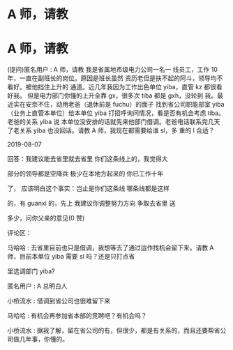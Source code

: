 # A 师，请教

# A 师，请教

(提问)匿名用户 : A 师，请教 我是省属地市级电力公司一名一 线员工，工作 10 年，一直在副班长的岗位。原因是班长虽然 资历老但是扶不起的阿斗，领导均不看好。被他挡住上升的 通道。近几年我因为工作出色单位 yiba，直管 kz 都很看好我。 但是电力部门你懂的上升全靠 gx，很多次 tiba 都是 gxh，没轮到 我。最近实在安奈不住，动用老爸（退休前是 fuchu）的面子 找到省公司职能部室 yiba（业务上直管本单位）给本单位 yiba 打招呼询问情况，看是否有机会考虑 tiba。老爸的关系 yiba 说 本单位没安排的话就先来他部门借调。老爸电话联系完几天 了老关系 yiba 也没回话。请教 A 师，我现在都需要给谁 sl，多 重的 l 合适？

2019-08-07

回答：我建议能去省里就去省里 你们这条线上的，我觉得大

部分的领导都是空降兵 极少在本地方起来的 你已工作十年

了， 应该明白这个事实：岂止是你们这条线 哪条线都是这样

的，有 guanxi 的，先上 我建议你调整努力方向 争取去省里 送

多少，问你父亲的意见(0 赞)

评论区：

马哈哈 : 去省里目前也只是借调，我想等去了通过运作找机会留下来。请教 A 师，目前本单位 yiba 需要 sl 吗？还是只打点省

里选调部门 yiba?

匿名用户 : A 总明白人

小桥流水 : 借调到省公司也很难留下来

马哈哈 : 有机会再参加省本部的竞聘吧？有机会吗？

小桥流水 : 据我了解，留在省公司的有，但很少，都是有关系的，而且还要帮省公司做几年事，你懂的。